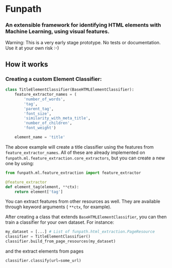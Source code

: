 # Funpath
### An extensible framework for identifying HTML elements with Machine Learning, using visual features.

Warning: This is a very early stage prototype. No tests or documentation. 
Use it at your own risk :-)

## How it works

### Creating a custom Element Classifier:
```python
class TitleElementClassifier(BaseHTMLElementClassifier):
    feature_extractor_names = (
        'number_of_words',
        'tag',
        'parent_tag',
        'font_size',
        'similarity_with_meta_title',
        'number_of_children',
        'font_weight')

    element_name = 'title'
```

The above example will create a title classifier using the features from `feature_extractor_names`. All of these are already implemented on `funpath.ml.feature_extraction.core_extractors`, but you can create a new one by using:

```python
from funpath.ml.feature_extraction import feature_extractor

@feature_extractor
def element_tag(element, **ctx):
    return element['tag']
```

You can extract features from other resources as well. They are available through keyword arguments ( `**ctx`, for example).

After creating a class that extends `BaseHTMLElementClassifier`, you can then train a classifier for your own dataset. For instance:
```python
my_dataset = [...] # List of funpath.html_extraction.PageResource
classifier = TitleElementClassifier()
classifier.build_from_page_resources(my_dataset)
```

and the extract elements from pages

```python
classifier.classify(url=some_url)
```
